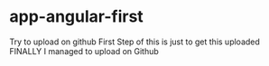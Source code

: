 # app-angular-first
Try to upload on github
First Step of this is just to get this uploaded FINALLY I managed to upload on Github
